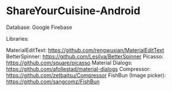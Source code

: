 # ShareYourCuisine-Android

Database: Google Firebase

Libraries:

MaterialEditText: https://github.com/rengwuxian/MaterialEditText
BetterSpinner: https://github.com/Lesilva/BetterSpinner
Picasso: https://github.com/square/picasso
Material Dialogs: https://github.com/afollestad/material-dialogs
Compressor: https://github.com/zetbaitsu/Compressor
FishBun (Image picker): https://github.com/sangcomz/FishBun
